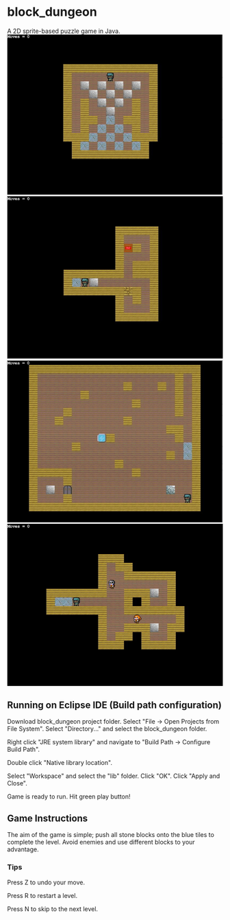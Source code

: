 # block_dungeon
A 2D sprite-based puzzle game in Java.
![alt text](https://github.com/mwall-dev/block_dungeon/blob/master/block_dungeon/lev0.JPG?raw=true)
![alt text](https://github.com/mwall-dev/block_dungeon/blob/master/block_dungeon/lev1.JPG?raw=true)
![alt text](https://github.com/mwall-dev/block_dungeon/blob/master/block_dungeon/lev2.JPG?raw=true)
![alt text](https://github.com/mwall-dev/block_dungeon/blob/master/block_dungeon/lev3.JPG?raw=true)


## Running on Eclipse IDE (Build path configuration)
Download block_dungeon project folder.
Select "File -> Open Projects from File System".
Select "Directory..." and select the block_dungeon folder.

Right click "JRE system library" and navigate to "Build Path -> Configure Build Path". 

Double click "Native library location".

Select "Workspace" and select the "lib" folder. Click "OK". Click "Apply and Close". 

Game is ready to run. Hit green play button!


## Game Instructions
The aim of the game is simple; push all stone blocks onto the blue tiles to complete the level. Avoid enemies and use different blocks to your advantage.

### Tips
Press Z to undo your move.

Press R to restart a level.

Press N to skip to the next level.
